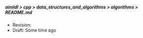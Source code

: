 ##### aimldl > cpp > data_structures_and_algorithms > algorithms > README.md
* Revision:
* Draft: Some time ago
